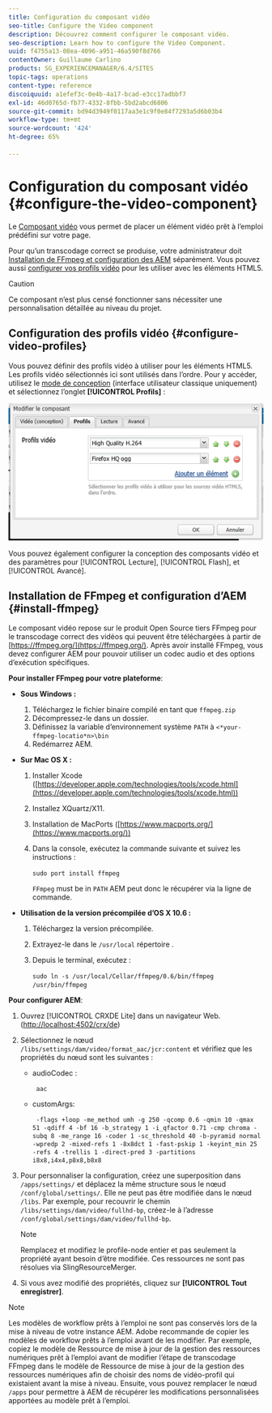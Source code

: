 ```yaml
---
title: Configuration du composant vidéo
seo-title: Configure the Video component
description: Découvrez comment configurer le composant vidéo.
seo-description: Learn how to configure the Video Component.
uuid: f4755a13-08ea-4096-a951-46a590f8d766
contentOwner: Guillaume Carlino
products: SG_EXPERIENCEMANAGER/6.4/SITES
topic-tags: operations
content-type: reference
discoiquuid: a1efef3c-0e4b-4a17-bcad-e3cc17adbbf7
exl-id: 46d0765d-fb77-4332-8fbb-5bd2abcd6806
source-git-commit: bd94d3949f0117aa3e1c9f0e84f7293a5d6b03b4
workflow-type: tm+mt
source-wordcount: '424'
ht-degree: 65%

---
```


# Configuration du composant vidéo {#configure-the-video-component}

Le [Composant vidéo](/help/sites-authoring/default-components-foundation.md#video) vous permet de placer un élément vidéo prêt à l’emploi prédéfini sur votre page.

Pour qu’un transcodage correct se produise, votre administrateur doit [Installation de FFmpeg et configuration des AEM](#install-ffmpeg) séparément. Vous pouvez aussi [configurer vos profils vidéo](#configure-video-profiles) pour les utiliser avec les éléments HTML5.

>[!CAUTION]
>
>Ce composant n’est plus censé fonctionner sans nécessiter une personnalisation détaillée au niveau du projet.

## Configuration des profils vidéo {#configure-video-profiles}

Vous pouvez définir des profils vidéo à utiliser pour les éléments HTML5. Les profils vidéo sélectionnés ici sont utilisés dans l’ordre. Pour y accéder, utilisez le [mode de conception](/help/sites-authoring/default-components-designmode.md) (interface utilisateur classique uniquement) et sélectionnez l’onglet **[!UICONTROL Profils]** :

![chlimage_1-317](assets/chlimage_1-317.png)

Vous pouvez également configurer la conception des composants vidéo et des paramètres pour [!UICONTROL Lecture], [!UICONTROL Flash], et [!UICONTROL Avancé].

## Installation de FFmpeg et configuration d’AEM {#install-ffmpeg}

Le composant vidéo repose sur le produit Open Source tiers FFmpeg pour le transcodage correct des vidéos qui peuvent être téléchargées à partir de [https://ffmpeg.org/](https://ffmpeg.org/). Après avoir installé FFmpeg, vous devez configurer AEM pour pouvoir utiliser un codec audio et des options d’exécution spécifiques.

**Pour installer FFmpeg pour votre plateforme**:

* **Sous Windows :**

   1. Téléchargez le fichier binaire compilé en tant que `ffmpeg.zip`
   1. Décompressez-le dans un dossier.
   1. Définissez la variable d’environnement système `PATH` à `<*your-ffmpeg-locatio*n>\bin`
   1. Redémarrez AEM.

* **Sur Mac OS X :**

   1. Installer Xcode ([https://developer.apple.com/technologies/tools/xcode.html](https://developer.apple.com/technologies/tools/xcode.html))
   1. Installez XQuartz/X11.
   1. Installation de MacPorts ([https://www.macports.org/](https://www.macports.org/))
   1. Dans la console, exécutez la commande suivante et suivez les instructions :

      `sudo port install ffmpeg`

      `FFmpeg` must be in `PATH` AEM peut donc le récupérer via la ligne de commande.

* **Utilisation de la version précompilée d’OS X 10.6 :**

   1. Téléchargez la version précompilée.
   1. Extrayez-le dans le `/usr/local` répertoire .
   1. Depuis le terminal, exécutez :

      `sudo ln -s /usr/local/Cellar/ffmpeg/0.6/bin/ffmpeg /usr/bin/ffmpeg`

**Pour configurer AEM**:

1. Ouvrez [!UICONTROL CRXDE Lite] dans un navigateur Web. ([http://localhost:4502/crx/de](http://localhost:4502/crx/de))
1. Sélectionnez le nœud `/libs/settings/dam/video/format_aac/jcr:content` et vérifiez que les propriétés du nœud sont les suivantes :

   * audioCodec :

      ```
       aac
      ```

   * customArgs:

      ```
       -flags +loop -me_method umh -g 250 -qcomp 0.6 -qmin 10 -qmax 51 -qdiff 4 -bf 16 -b_strategy 1 -i_qfactor 0.71 -cmp chroma -subq 8 -me_range 16 -coder 1 -sc_threshold 40 -b-pyramid normal -wpredp 2 -mixed-refs 1 -8x8dct 1 -fast-pskip 1 -keyint_min 25 -refs 4 -trellis 1 -direct-pred 3 -partitions i8x8,i4x4,p8x8,b8x8
      ```

1. Pour personnaliser la configuration, créez une superposition dans `/apps/settings/` et déplacez la même structure sous le nœud `/conf/global/settings/`. Elle ne peut pas être modifiée dans le nœud `/libs`. Par exemple, pour recouvrir le chemin `/libs/settings/dam/video/fullhd-bp`, créez-le à l’adresse `/conf/global/settings/dam/video/fullhd-bp`.

   >[!NOTE]
   >
   >Remplacez et modifiez le profile-node entier et pas seulement la propriété ayant besoin d’être modifiée. Ces ressources ne sont pas résolues via SlingResourceMerger.

1. Si vous avez modifié des propriétés, cliquez sur **[!UICONTROL Tout enregistrer]**.

>[!NOTE]
>
>Les modèles de workflow prêts à l’emploi ne sont pas conservés lors de la mise à niveau de votre instance AEM. Adobe recommande de copier les modèles de workflow prêts à l’emploi avant de les modifier. Par exemple, copiez le modèle de Ressource de mise à jour de la gestion des ressources numériques prêt à l’emploi avant de modifier l’étape de transcodage FFmpeg dans le modèle de Ressource de mise à jour de la gestion des ressources numériques afin de choisir des noms de vidéo-profil qui existaient avant la mise à niveau. Ensuite, vous pouvez remplacer le nœud `/apps` pour permettre à AEM de récupérer les modifications personnalisées apportées au modèle prêt à l’emploi.
